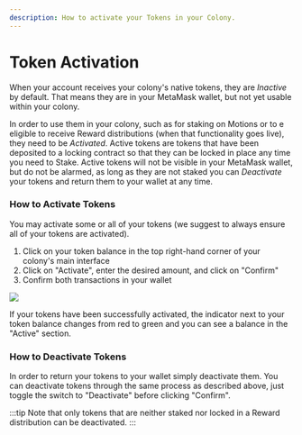```yaml
---
description: How to activate your Tokens in your Colony.
---
```


# Token Activation

When your account receives your colony's native tokens, they are _Inactive_ by default. That means they are in your MetaMask wallet, but not yet usable within your colony.&#x20;

In order to use them in your colony, such as for staking on Motions or to e eligible to receive Reward distributions (when that functionality goes live), they need to be _Activated_. Active tokens are tokens that have been deposited to a locking contract so that they can be locked in place any time you need to Stake. Active tokens will not be visible in your MetaMask wallet, but do not be alarmed, as long as they are not staked you can _Deactivate_ your tokens and return them to your wallet at any time.

### How to Activate Tokens

You may activate some or all of your tokens (we suggest to always ensure all of your tokens are activated).

1. Click on your token balance in the top right-hand corner of your colony's main interface
2. Click on "Activate", enter the desired amount, and click on "Confirm"
3. Confirm both transactions in your wallet

![](../assets/1-activate.gif)

If your tokens have been successfully activated, the indicator next to your token balance changes from red to green and you can see a balance in the "Active" section.

### How to Deactivate Tokens

In order to return your tokens to your wallet simply deactivate them. You can deactivate tokens through the same process as described above, just toggle the switch to "Deactivate" before clicking "Confirm".

:::tip
Note that only tokens that are neither staked nor locked in a Reward distribution can be deactivated.
:::
